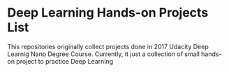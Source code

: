 # Deep Learning Hands-on Projects List

This repositories originally collect projects done in 2017 Udacity Deep Learnig Nano Degree Course. Currently, it just a collection of small hands-on project to practice Deep Learning

